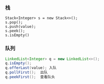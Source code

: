 ### 栈

```
Stack<Integer> s = new Stack<>();
s.pop();
s.push(value);
s.peek();
s.isEmpty()
```

### 队列

```java
LinkedList<Integer> q = new LinkedList<>();
q.isEmpty();
q.offerLast(value); 入队
q.pollFirst();  出队
q.peekFirst();  查看队头
```

